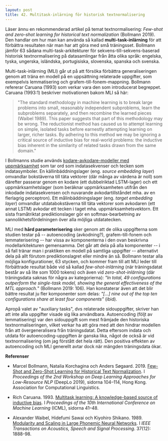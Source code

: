 ```yaml
---
layout: post
title: 42. Multitask-inlärning för historisk textnormalisering
---
```


Läser ännu en rekommenderad artikel på temat textnormalisering: *Few-shot and zero-shot learning for historical text normalization* (Bollmann 2019). Den handlar om hur man kan använda så kallad **multi-task-inlärning** för att förbättra resultaten när man har att göra med små träningsset. Bollmann jämför 63 sådana multi-task-arkitekturer för sekvens-till-sekvens-baserad historisk textnormalisering på datasamlingar från åtta olika språk: engelska, tyska, ungerska, isländska, portugisiska, slovenska, spanska och svenska.   

Multi-task-inlärning (MLI) går ut på att försöka förbättra generaliseringen genom att träna en modell på en uppsättning relaterade uppgifter, som exempelvis lemmatisering och grafem-till-fonem-mappning. Bollmann refererar Caruana (1993) som verkar vara den som introducerat begreppet. Caruana (1993:1) beskriver motivationen bakom MLI så här:

>"The standard methodology in machine learning is to break large problems into small, reasonably independent subproblems, learn the subproblems separately, and then recombine the learned pieces (Waibel 1989). This paper suggests that part of this methodology may be wrong. The reductionist method has caused us to attempt learning on simple, isolated tasks before earnestly attempting learning on larger, richer tasks. By adhering to this method we may be ignoring a critical source  of inductive bias  for real-world problems: the inductive bias inherent in the similarity of related tasks drawn from  the same  domain." 

I Bollmanns studie används [kodare-avkodare-modeller med uppmärksamhet](https://datatjej.github.io/Kodare-avkodare-modeller-och-uppm%C3%A4rksamhet/) som tar ord som indatasekvenser och tecken som indatasymboler. En källinbäddningslager (eng. *source embedding layer*) omvandlar bokstäverna till täta vektorer (där många av värdena är noll) som därefter passerar genom en kodare (ett dubbelriktad LSTM-lager) och ett uppmärksamhetslager (som beräknar uppmärksamheten utifrån den inkodade indatasekvensen och nuvarande avkodartillståndet mha. av en flerlagrig perceptron). Ett målinbäddningslager (eng. *target embedding layer*) omvandlar utdatabokstäverna till täta vektorer som avkodaren (ett annat LSTM) avkodar ett tecken i taget mha. uppmärksamhetsvektorn. Ett sista framåtriktat prediktionslager gör en softmax-bearbetning av sannolikhetsfördelningen över alla möjliga utdatatecken. 

MLI med **hård parameterisering** sker genom att de olika uppgifterna som studien testar på -- autoencoding (avkodning?), grafem-till-fonem och lemmaterisering -- har vissa av komponenterna i den ovan beskrivna modellarkitekturen gemensamma. Det går att dela på alla komponenter -- i så fall tränar man i praktiken en modell på samtliga uppgifter -- alternativt dela på allt förutom prediktionslagret eller mindre än så. Bollmann testar alla möjliga konfigurationer, 63 stycken, och kommer fram till att MLI leder till förbättrade resultat både vid så kallad *few-shot-inlärning* (när träningsdatat består av så lite som 1000 tokens) och även vid *zero-shot-inlärning* (där träningsdata saknas för några av kategorierna): *"In total, 49 configurations outperform the single-task model, showing the general effectiveness of the MTL approach.*" (Bollmann 2019: 106). Han konstaterar även att det blir bättre resultat ju fler komponenter som delas: *"[...]  nine out of the top ten configurations share at least four components"* (ibid). 

Apropå valet av "auxiliary tasks", dvs relaterade sidouppgifter, skriver han att inte alla uppgifter visade sig lika användbara. Autoencoding (följt av lemmatisering) var den sidouppgift som mest främjade den historiska textnormaliseringen, vilket verkar ha att göra med att den hindrar modellen från att övergeneralisera från träningsdatat. Detta eftersom indata och utdata för autoencoding-uppgiften är ganska lika, något de också är vid textnormalisering (om jag förstått det hela rätt). Den positiva effekten av autoencoding och MLI generellt avtar dock när mängden träningsdata ökar.     

**Referenser**

* Marcel Bollmann, Natalia Korchagina och Anders Søgaard. 2019. [Few-Shot and Zero-Shot Learning for Historical Text Normalization](https://www.aclweb.org/anthology/D19-6112.pdf). I *Proceedings of the 2nd Workshop on Deep Learning Approaches for Low-Resource NLP* (DeepLo 2019), sidorna 104–114, Hong Kong. Association for Computational Linguistics.

* Rich Caruana. 1993. [Multitask learning: A knowledge-based source of inductive bias](http://citeseerx.ist.psu.edu/viewdoc/download?doi=10.1.1.57.3196&rep=rep1&type=pdf). I *Proceedings  of  the  10th  International  Conference  on Machine Learning* (ICML), sidorna 41–48.

* Alexander Waibel,  Hidefumi Sawai och Kiyohiro Shikano. 1989. [Modularity and Scaling in Large Phonemic Neural Networks](https://ieeexplore.ieee.org/stamp/stamp.jsp?arnumber=45535). I *IEEE Transactions on Acoustics, Speech and Signal Processing*. 37(12): 1888-98.